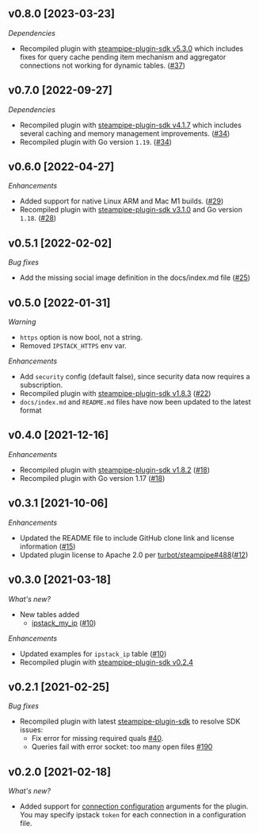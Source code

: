 ## v0.8.0 [2023-03-23]

_Dependencies_

- Recompiled plugin with [steampipe-plugin-sdk v5.3.0](https://github.com/turbot/steampipe-plugin-sdk/blob/main/CHANGELOG.md#v530-2023-03-16) which includes fixes for query cache pending item mechanism and aggregator connections not working for dynamic tables. ([#37](https://github.com/turbot/steampipe-plugin-ipstack/pull/37))

## v0.7.0 [2022-09-27]

_Dependencies_

- Recompiled plugin with [steampipe-plugin-sdk v4.1.7](https://github.com/turbot/steampipe-plugin-sdk/blob/main/CHANGELOG.md#v417-2022-09-08) which includes several caching and memory management improvements. ([#34](https://github.com/turbot/steampipe-plugin-ipstack/pull/34))
- Recompiled plugin with Go version `1.19`. ([#34](https://github.com/turbot/steampipe-plugin-ipstack/pull/34))

## v0.6.0 [2022-04-27]

_Enhancements_

- Added support for native Linux ARM and Mac M1 builds. ([#29](https://github.com/turbot/steampipe-plugin-ipstack/pull/29))
- Recompiled plugin with [steampipe-plugin-sdk v3.1.0](https://github.com/turbot/steampipe-plugin-sdk/blob/main/CHANGELOG.md#v310--2022-03-30) and Go version `1.18`. ([#28](https://github.com/turbot/steampipe-plugin-ipstack/pull/28))

## v0.5.1 [2022-02-02]

_Bug fixes_

- Add the missing social image definition in the docs/index.md file ([#25](https://github.com/turbot/steampipe-plugin-ipstack/pull/25))

## v0.5.0 [2022-01-31]

_Warning_
- `https` option is now bool, not a string.
- Removed `IPSTACK_HTTPS` env var.

_Enhancements_
- Add `security` config (default false), since security data now requires a subscription.
- Recompiled plugin with [steampipe-plugin-sdk v1.8.3](https://github.com/turbot/steampipe-plugin-sdk/blob/main/CHANGELOG.md#v183--2021-12-23) ([#22](https://github.com/turbot/steampipe-plugin-ipstack/pull/22))
- `docs/index.md` and `README.md` files have now been updated to the latest format

## v0.4.0 [2021-12-16]

_Enhancements_

- Recompiled plugin with [steampipe-plugin-sdk v1.8.2](https://github.com/turbot/steampipe-plugin-sdk/blob/main/CHANGELOG.md#v182--2021-11-22) ([#18](https://github.com/turbot/steampipe-plugin-ipstack/pull/18))
- Recompiled plugin with Go version 1.17 ([#18](https://github.com/turbot/steampipe-plugin-ipstack/pull/18))

## v0.3.1 [2021-10-06]

_Enhancements_

- Updated the README file to include GitHub clone link and license information ([#15](https://github.com/turbot/steampipe-plugin-ipstack/pull/15))
- Updated plugin license to Apache 2.0 per [turbot/steampipe#488](https://github.com/turbot/steampipe/issues/488)([#12](https://github.com/turbot/steampipe-plugin-ipstack/pull/12))

## v0.3.0 [2021-03-18]

_What's new?_

- New tables added
  - [ipstack_my_ip](https://https://hub.steampipe.io/plugins/turbot/ipstack/tables/ipstack_my_ip) ([#10](https://github.com/turbot/steampipe-plugin-ipstack/pull/10))

_Enhancements_

- Updated examples for `ipstack_ip` table ([#10](https://github.com/turbot/steampipe-plugin-ipstack/pull/10))
- Recompiled plugin with [steampipe-plugin-sdk v0.2.4](https://github.com/turbot/steampipe-plugin-sdk/blob/main/CHANGELOG.md#v024-2021-03-16)

## v0.2.1 [2021-02-25]

_Bug fixes_

- Recompiled plugin with latest [steampipe-plugin-sdk](https://github.com/turbot/steampipe-plugin-sdk) to resolve SDK issues:
  - Fix error for missing required quals [#40](https://github.com/turbot/steampipe-plugin-sdk/issues/42).
  - Queries fail with error socket: too many open files [#190](https://github.com/turbot/steampipe/issues/190)

## v0.2.0 [2021-02-18]

_What's new?_

- Added support for [connection configuration](https://github.com/turbot/steampipe-plugin-ipstack/blob/main/docs/index.md#connection-configuration) arguments for the plugin. You may specify ipstack `token` for each connection in a configuration file.
